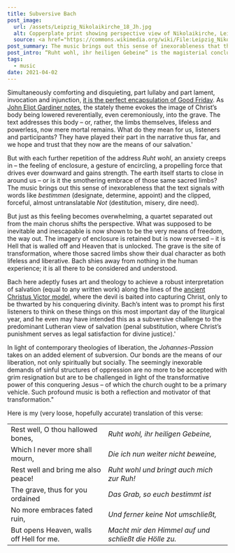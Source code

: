 ```yaml
---
title: Subversive Bach
post_image:
  url: /assets/Leipzig_Nikolaikirche_18_Jh.jpg
  alt: Copperplate print showing perspective view of Nikolaikirche, Leipzig.
  source: <a href="https://commons.wikimedia.org/wiki/File:Leipzig_Nikolaikirche_18_Jh.jpg" target="_blank">Wikimedia Commons</a>
post_summary: The music brings out this sense of inexorableness that the text signals with words like bestimmen (designate, determine, appoint) and the clipped, forceful, almost untranslatable Not (destitution, misery, dire need).
post_intro: “Ruht wohl, ihr heiligen Gebeine” is the magisterial concluding chorus to Bach’s <em>Johannes-Passion</em>.
tags:
  - music
date: 2021-04-02
---
```


Simultaneously comforting and disquieting, part lullaby and part lament, invocation and injunction, <a href="https://youtu.be/O9bOaHvKUZE" target="_blank">it is the perfect encapsulation of Good Friday</a>. As <a href="https://www.penguinrandomhouse.com/books/58045/bach-by-john-eliot-gardiner/" target="_blank">John Eliot Gardiner notes</a>, the stately theme evokes the image of Christ’s body being lowered reverentially, even ceremoniously, into the grave. The text addresses this body – or, rather, the limbs themselves, lifeless and powerless, now mere mortal remains. What do they mean for us, listeners and participants? They have played their part in the narrative thus far, and we hope and trust that they now are the means of our salvation.'

But with each further repetition of the address _Ruht wohl_, an anxiety creeps in – the feeling of enclosure, a gesture of encircling, a propelling force that drives ever downward and gains strength. The earth itself starts to close in around us – or is it the smothering embrace of those same sacred limbs? The music brings out this sense of inexorableness that the text signals with words like _bestimmen_ (designate, determine, appoint) and the clipped, forceful, almost untranslatable _Not_ (destitution, misery, dire need).

But just as this feeling becomes overwhelming, a quartet separated out from the main chorus shifts the perspective. What was supposed to be inevitable and inescapable is now shown to be the very means of freedom, the way out. The imagery of enclosure is retained but is now reversed – it is Hell that is walled off and Heaven that is unlocked. The grave is the site of transformation, where those sacred limbs show their dual character as both lifeless and liberative. Bach shies away from nothing in the human experience; it is all there to be considered and understood.

Bach here adeptly fuses art and theology to achieve a robust interpretation of salvation (equal to any written work) along the lines of the <a href="https://www.google.com/books/edition/Christus_Victor/nWyvCwAAQBAJ?hl=en&gbpv=0" target="_blank">ancient Christus Victor model</a>, where the devil is baited into capturing Christ, only to be thwarted by his conquering divinity. Bach’s intent was to prompt his first listeners to think on these things on this most important day of the liturgical year, and he even may have intended this as a subversive challenge to the predominant Lutheran view of salvation (penal substitution, where Christ’s punishment serves as legal satisfaction for divine justice).'

In light of contemporary theologies of liberation, the _Johannes-Passion_ takes on an added element of subversion. Our bonds are the means of our liberation, not only spiritually but socially. The seemingly inexorable demands of sinful structures of oppression are no more to be accepted with grim resignation but are to be challenged in light of the transformative power of this conquering Jesus – of which the church ought to be a primary vehicle. Such profound music is both a reflection and motivator of that transformation."

Here is my (very loose, hopefully accurate) translation of this verse:

<table class="w-full">
  <tr class="grid grid-cols-2 gap-4">
    <td>Rest well, O thou hallowed bones,</td>
    <td><em>Ruht wohl, ihr heiligen Gebeine,</em></td>
  </tr>
  <tr class="grid grid-cols-2 gap-4">
    <td>Which I never more shall mourn,</td>
    <td><em>Die ich nun weiter nicht beweine,</em></td>
  </tr>
  <tr class="grid grid-cols-2 gap-4">
    <td>Rest well and bring me also peace!</td>
    <td><em>Ruht wohl und bringt auch mich zur Ruh!</em></td>
  </tr>
  <tr class="grid grid-cols-2 gap-4">
    <td>The grave, thus for you ordained</td>
    <td><em>Das Grab, so euch bestimmt ist</em></td>
  </tr>
  <tr class="grid grid-cols-2 gap-4">
    <td>No more embraces fated ruin,</td>
    <td><em>Und ferner keine Not umschließt,</em></td>
  </tr>
  <tr class="grid grid-cols-2 gap-4">
    <td>But opens Heaven, walls off Hell for me.</td>
    <td><em>Macht mir den Himmel auf und schließt die Hölle zu.</em></td>
  </tr>
</table>

